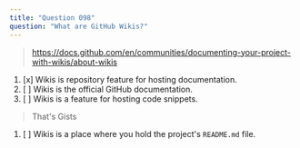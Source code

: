 ```yaml
---
title: "Question 098"
question: "What are GitHub Wikis?"
---
```



> https://docs.github.com/en/communities/documenting-your-project-with-wikis/about-wikis
1. [x] Wikis is repository feature for hosting documentation.
1. [ ] Wikis is the official GitHub documentation.
1. [ ] Wikis is a feature for hosting code snippets.
> That's Gists
1. [ ] Wikis is a place where you hold the project's `README.md` file.
